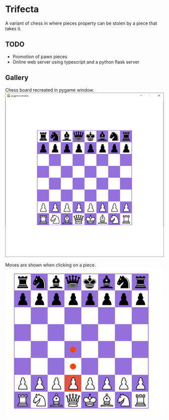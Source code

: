 # Trifecta
A variant of chess in where pieces property can be stolen by a piece that takes it.

## TODO
* Promotion of pawn pieces
* Online web server using typescript and a python flask server

## Gallery
Chess board recreated in pygame window.
![window](/screenshots/window.png)

Moves are shown when clicking on a piece.
![moves](/screenshots/moves.png)
